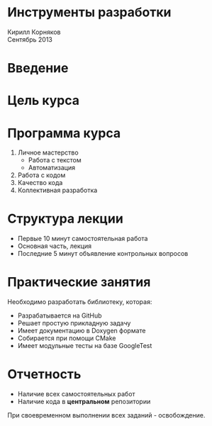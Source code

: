 # Инструменты разработки

Кирилл Корняков  
Сентябрь 2013

# Введение

# Цель курса

# Программа курса

  1. Личное мастерство
     - Работа с текстом
     - Автоматизация
  2. Работа с кодом
  3. Качество кода
  4. Коллективная разработка

# Структура лекции

  * Первые 10 минут самостоятельная работа
  * Основная часть, лекция
  * Последние 5 минут объявление контрольных вопросов

# Практические занятия

Необходимо разработать библиотеку, которая:
  * Разрабатывается на GitHub
  * Решает простую прикладную задачу
  * Имеет документацию в Doxygen формате
  * Собирается при помощи CMake
  * Имеет модульные тесты на базе GoogleTest

# Отчетность

  * Наличие всех самостоятельных работ
  * Наличие кода в **центральном** репозитории

При своевременном выполнении всех заданий - освобождение.